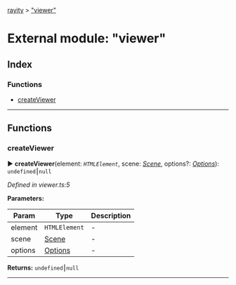 [rayity](../README.md) > ["viewer"](../modules/_viewer_.md)



# External module: "viewer"

## Index

### Functions

* [createViewer](_viewer_.md#createviewer)



---
## Functions
<a id="createviewer"></a>

###  createViewer

► **createViewer**(element: *`HTMLElement`*, scene: *[Scene](../interfaces/_scene_.scene.md)*, options?: *[Options](../interfaces/_options_.options.md)*): `undefined`⎮`null`




*Defined in viewer.ts:5*



**Parameters:**

| Param | Type | Description |
| ------ | ------ | ------ |
| element | `HTMLElement`   |  - |
| scene | [Scene](../interfaces/_scene_.scene.md)   |  - |
| options | [Options](../interfaces/_options_.options.md)   |  - |





**Returns:** `undefined`⎮`null`





___


